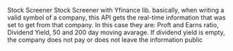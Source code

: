 Stock Screener
Stock Screener with Yfinance lib. basically, when writing a valid symbol of a company, this API gets the real-time information that was set to get from that company. In this case they are: Proft and Earns ratio, Dividend Yield, 50 and 200 day moving avarage. If dividend yield is empty, the company does not pay or does not leave the information public
